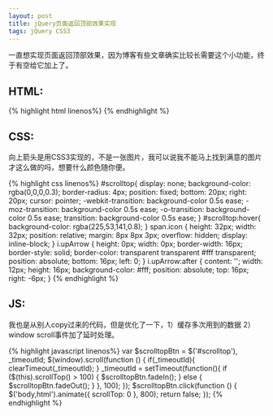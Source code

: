 ```yaml
---
layout: post
title: jQuery页面返回顶部效果实现
tags: jQuery CSS3
---
```

<p>一直想实现页面返回顶部效果，因为博客有些文章确实比较长需要这个小功能，终于有空给它加上了。</p>
<h2>HTML:</h2>
{% highlight html linenos%}
<a id="scrolltop">
	<span class="icon">
	  <i class="upArrow"></i>
	</span>
</a>
{% endhighlight %}
<h2>CSS:</h2>
<p>向上箭头是用CSS3实现的，不是一张图片，我可以说我不能马上找到满意的图片才这么做的吗，想要什么颜色随你便。</p>
{% highlight css linenos%}
#scrolltop{
	display: none;
	background-color: rgba(0,0,0,0.3);
	border-radius: 4px;
	position: fixed;
	bottom: 20px;
	right: 20px;
	cursor: pointer;
	-webkit-transition: background-color 0.5s ease;
    -moz-transition: background-color 0.5s ease;
    -o-transition: background-color 0.5s ease;
    transition: background-color 0.5s ease;
}
#scrolltop:hover{
	background-color: rgba(225,53,141,0.8);
}
span.icon {
	height: 32px;
	width: 32px;
	position: relative;
	margin: 8px 8px 3px;
	overflow: hidden;
	display: inline-block;
}
i.upArrow {
	height: 0px;
	width: 0px;
	border-width: 16px;
	border-style: solid;
	border-color: transparent transparent #fff transparent;
	position: absolute;
	bottom: 16px;
	left: 0;
}
i.upArrow:after {
	content: '';
	width: 12px;
	height: 16px;
	background-color: #fff;
	position: absolute;
	top: 16px;
	right: -6px;
}
{% endhighlight %}
<h2>JS:</h2>
<p>我也是从别人copy过来的代码，但是优化了一下，1）缓存多次用到的数据 2）window scroll事件加了延时处理。</p>
{% highlight javascript linenos%}
var $scrolltopBtn = $('#scrolltop'),
    _timeoutId;
$(window).scroll(function () {
  if(_timeoutId){
    clearTimeout(_timeoutId);
  }
  _timeoutId =  setTimeout(function(){
      if ($(this).scrollTop() > 100) {
        $scrolltopBtn.fadeIn();
      } else {
        $scrolltopBtn.fadeOut();
      }
    }, 100);
});
$scrolltopBtn.click(function () {
  $('body,html').animate({
    scrollTop: 0
  }, 800);
  return false;
});
{% endhighlight %}


